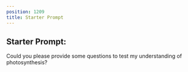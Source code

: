 ```yaml
---
position: 1209
title: Starter Prompt
---
```


## Starter Prompt:

Could you please provide some questions to test my understanding of photosynthesis?